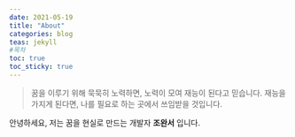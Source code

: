 ```yaml
---
date: 2021-05-19
title: "About"
categories: blog
teas: jekyll
#목차
toc: true  
toc_sticky: true
---
```


>꿈을 이루기 위해 묵묵히 노력하면, 노력이 모여 재능이 된다고 믿습니다.
>재능을 가지게 된다면, 나를 필요로 하는 곳에서 쓰임받을 것입니다.

  안녕하세요, 저는 꿈을 현실로 만드는 개발자 **조완서** 입니다.
